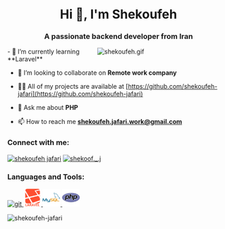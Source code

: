 <h1 align="center">Hi 👋, I'm Shekoufeh</h1>
<h3 align="center">A passionate backend developer from Iran</h3>
<img align="right" alt="shekoufeh.gif" width="300" src="https://user-images.githubusercontent.com/74038190/236119160-976a0405-caa7-470c-9356-16d43402ea0a.gif" >
- 🌱 I’m currently learning **Laravel**

- 👯 I’m looking to collaborate on **Remote work company**

- 👨‍💻 All of my projects are available at [https://github.com/shekoufeh-jafari](https://github.com/shekoufeh-jafari)

- 💬 Ask me about **PHP**

- 📫 How to reach me **shekoufeh.jafari.work@gmail.com**

<h3 align="left">Connect with me:</h3>
<p align="left">
<a href="https://linkedin.com/in/shekoufeh jafari" target="blank"><img align="center" src="https://raw.githubusercontent.com/rahuldkjain/github-profile-readme-generator/master/src/images/icons/Social/linked-in-alt.svg" alt="shekoufeh jafari" height="30" width="40" /></a>
<a href="https://instagram.com/shekoof._.j" target="blank"><img align="center" src="https://raw.githubusercontent.com/rahuldkjain/github-profile-readme-generator/master/src/images/icons/Social/instagram.svg" alt="shekoof._.j" height="30" width="40" /></a>
</p>

<h3 align="left">Languages and Tools:</h3>
<p align="left"> <a href="https://git-scm.com/" target="_blank" rel="noreferrer"> <img src="https://www.vectorlogo.zone/logos/git-scm/git-scm-icon.svg" alt="git" width="40" height="40"/> </a> <a href="https://laravel.com/" target="_blank" rel="noreferrer"> <img src="https://raw.githubusercontent.com/devicons/devicon/master/icons/laravel/laravel-plain-wordmark.svg" alt="laravel" width="40" height="40"/> </a> <a href="https://www.mysql.com/" target="_blank" rel="noreferrer"> <img src="https://raw.githubusercontent.com/devicons/devicon/master/icons/mysql/mysql-original-wordmark.svg" alt="mysql" width="40" height="40"/> </a> <a href="https://www.php.net" target="_blank" rel="noreferrer"> <img src="https://raw.githubusercontent.com/devicons/devicon/master/icons/php/php-original.svg" alt="php" width="40" height="40"/> </a> </p>

<p><img align="center" src="https://github-readme-stats.vercel.app/api/top-langs?username=shekoufeh-jafari&show_icons=true&locale=en&layout=compact" alt="shekoufeh-jafari" /></p>
